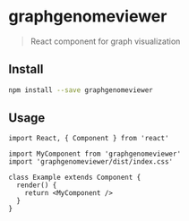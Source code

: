 # graphgenomeviewer

> React component for graph visualization

## Install

```bash
npm install --save graphgenomeviewer
```

## Usage

```tsx
import React, { Component } from 'react'

import MyComponent from 'graphgenomeviewer'
import 'graphgenomeviewer/dist/index.css'

class Example extends Component {
  render() {
    return <MyComponent />
  }
}
```

